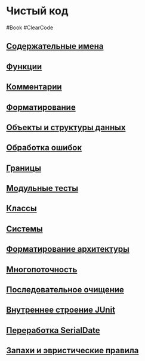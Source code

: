 # Чистый код
#Book #ClearCode

## [Содержательные имена](_lessons/Содержательные%20имена.md) 
## [Функции](_lessons/Функции.md)
## [Комментарии](_lessons/Комментарии.md)
## [Форматирование](_lessons/Форматирование.md)
## [Объекты и структуры данных](_lessons/Объекты%20и%20структуры%20данных.md)
## [Обработка ошибок](_lessons/Обработка%20ошибок.md)
## [Границы](_lessons/Границы.md)
## [Модульные тесты](_lessons/Модульные%20тесты.md)
## [Классы](_lessons/Классы.md)
## [Системы](_lessons/Системы.md)
## [Форматирование архитектуры](_lessons/Форматирование%20архитектуры.md)
## [Многопоточность](_lessons/Многопоточность.md)
## [Последовательное очищение](_lessons/Последовательное%20очищение.md)
## [Внутреннее строение JUnit](_lessons/Внутреннее%20строение%20JUnit.md)
## [Переработка SerialDate](_lessons/Переработка%20SerialDate.md)
## [Запахи и эвристические правила](_lessons/Запахи%20и%20эвристические%20правила.md)